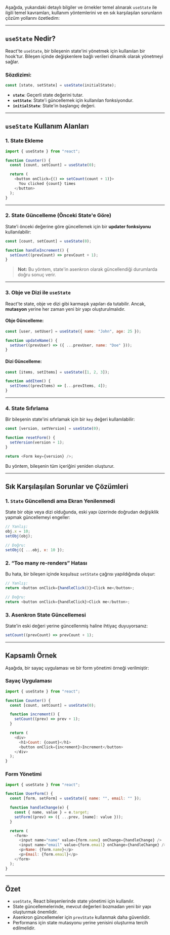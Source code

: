 Aşağıda, yukarıdaki detaylı bilgiler ve örnekler temel alınarak `useState` ile ilgili temel kavramları, kullanım yöntemlerini ve en sık karşılaşılan sorunların çözüm yollarını özetledim:

---

## **`useState` Nedir?**
React'te `useState`, bir bileşenin state'ini yönetmek için kullanılan bir hook'tur. Bileşen içinde değişkenlere bağlı verileri dinamik olarak yönetmeyi sağlar.

### **Sözdizimi:**
```javascript
const [state, setState] = useState(initialState);
```
- **`state`**: Geçerli state değerini tutar.
- **`setState`**: State'i güncellemek için kullanılan fonksiyondur.
- **`initialState`**: State'in başlangıç değeri.

---

## **`useState` Kullanım Alanları**

### 1. **State Ekleme**
```javascript
import { useState } from "react";

function Counter() {
  const [count, setCount] = useState(0);

  return (
    <button onClick={() => setCount(count + 1)}>
      You clicked {count} times
    </button>
  );
}
```

---

### 2. **State Güncelleme (Önceki State'e Göre)**
State'i önceki değerine göre güncellemek için bir **updater fonksiyonu** kullanılabilir:
```javascript
const [count, setCount] = useState(0);

function handleIncrement() {
  setCount((prevCount) => prevCount + 1);
}
```
> **Not:** Bu yöntem, state'in asenkron olarak güncellendiği durumlarda doğru sonuç verir.

---

### 3. **Obje ve Dizi ile `useState`**
React'te state, obje ve dizi gibi karmaşık yapıları da tutabilir. Ancak, **mutasyon** yerine her zaman yeni bir yapı oluşturulmalıdır.

#### **Obje Güncelleme:**
```javascript
const [user, setUser] = useState({ name: "John", age: 25 });

function updateName() {
  setUser((prevUser) => ({ ...prevUser, name: "Doe" }));
}
```

#### **Dizi Güncelleme:**
```javascript
const [items, setItems] = useState([1, 2, 3]);

function addItem() {
  setItems((prevItems) => [...prevItems, 4]);
}
```

---

### 4. **State Sıfırlama**
Bir bileşenin state'ini sıfırlamak için bir `key` değeri kullanılabilir:
```javascript
const [version, setVersion] = useState(0);

function resetForm() {
  setVersion(version + 1);
}

return <Form key={version} />;
```
Bu yöntem, bileşenin tüm içeriğini yeniden oluşturur.

---

## **Sık Karşılaşılan Sorunlar ve Çözümleri**

### **1. `State` Güncellendi ama Ekran Yenilenmedi**
State bir obje veya dizi olduğunda, eski yapı üzerinde doğrudan değişiklik yapmak güncellemeyi engeller:
```javascript
// Yanlış:
obj.x = 10;
setObj(obj);

// Doğru:
setObj({ ...obj, x: 10 });
```

### **2. “Too many re-renders” Hatası**
Bu hata, bir bileşen içinde koşulsuz `setState` çağrısı yapıldığında oluşur:
```javascript
// Yanlış:
return <button onClick={handleClick()}>Click me</button>;

// Doğru:
return <button onClick={handleClick}>Click me</button>;
```

### **3. Asenkron State Güncellemesi**
State'in eski değeri yerine güncellenmiş haline ihtiyaç duyuyorsanız:
```javascript
setCount((prevCount) => prevCount + 1);
```

---

## **Kapsamlı Örnek**
Aşağıda, bir sayaç uygulaması ve bir form yönetimi örneği verilmiştir:

### **Sayaç Uygulaması**
```javascript
import { useState } from "react";

function Counter() {
  const [count, setCount] = useState(0);

  function increment() {
    setCount((prev) => prev + 1);
  }

  return (
    <div>
      <h1>Count: {count}</h1>
      <button onClick={increment}>Increment</button>
    </div>
  );
}
```

### **Form Yönetimi**
```javascript
import { useState } from "react";

function UserForm() {
  const [form, setForm] = useState({ name: "", email: "" });

  function handleChange(e) {
    const { name, value } = e.target;
    setForm((prev) => ({ ...prev, [name]: value }));
  }

  return (
    <form>
      <input name="name" value={form.name} onChange={handleChange} />
      <input name="email" value={form.email} onChange={handleChange} />
      <p>Name: {form.name}</p>
      <p>Email: {form.email}</p>
    </form>
  );
}
```

---

## **Özet**
- `useState`, React bileşenlerinde state yönetimi için kullanılır.
- State güncellemelerinde, mevcut değerleri bozmadan yeni bir yapı oluşturmak önemlidir.
- Asenkron güncellemeler için `prevState` kullanmak daha güvenlidir.
- Performans için state mutasyonu yerine yenisini oluşturma tercih edilmelidir.